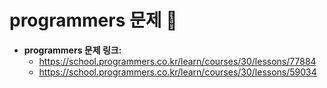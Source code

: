 # programmers 문제 📝

* __programmers 문제 링크:__ 
    * <https://school.programmers.co.kr/learn/courses/30/lessons/77884>
    * <https://school.programmers.co.kr/learn/courses/30/lessons/59034>